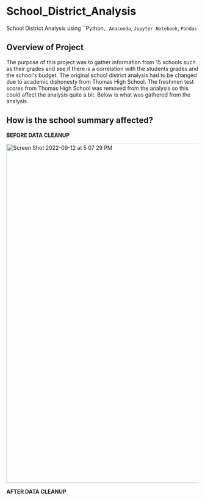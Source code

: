 # School_District_Analysis
School District Analysis using ``Python`, Anaconda`, `Jupyter Notebook`, `Pandas` 

## Overview of Project
The purpose of this project was to gather information from 15 schools such as their grades and see if there is a correlation with the students grades and the school's budget. The original school district analysis had to be changed due to academic dishonesty from Thomas High School. The freshmen test scores from Thomas High School was removed from the analysis so this could affect the analysis quite a bit. Below is what was gathered from the analysis. 

## How is the school summary affected?

**BEFORE DATA CLEANUP**


<img width="888" alt="Screen Shot 2022-09-12 at 5 07 29 PM" src="https://user-images.githubusercontent.com/110702997/189767134-4a44483e-adaa-473a-a836-92b23b819ade.png">


**AFTER DATA CLEANUP**

